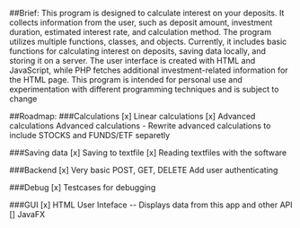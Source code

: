 ##Brief: 
This program is designed to calculate interest on your deposits. It collects information from the user, such as deposit amount, investment duration, estimated interest rate, and calculation method. The program utilizes multiple functions, classes, and objects. 
Currently, it includes basic functions for calculating interest on deposits, saving data locally, and storing it on a server. 
The user interface is created with HTML and JavaScript, while PHP fetches additional investment-related information for the HTML page.
This program is intended for personal use and experimentation with different programming techniques and is subject to change

##Roadmap:
###Calculations
[x] Linear calculations
[x] Advanced calculations
[](optional) Advanced calculations - Rewrite advanced calculations to include STOCKS and FUNDS/ETF separetly

###Saving data
[x] Saving to textfile
[x] Reading textfiles with the software

###Backend
[x] Very basic POST, GET, DELETE
[](optional) Add user authenticating

###Debug
[x] Testcases for debugging

###GUI
[x] HTML User Inteface -- Displays data from this app and other API
[] JavaFX 





